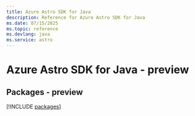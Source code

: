 ```yaml
---
title: Azure Astro SDK for Java
description: Reference for Azure Astro SDK for Java
ms.date: 07/15/2025
ms.topic: reference
ms.devlang: java
ms.service: astro
---
```

# Azure Astro SDK for Java - preview
## Packages - preview
[!INCLUDE [packages](astro-index.md)]